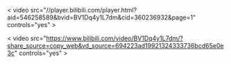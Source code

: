 < video src="//player.bilibili.com/player.html?aid=546258589&bvid=BV1Dq4y1L7dm&cid=360236932&page=1" controls="yes" >

< video src="https://www.bilibili.com/video/BV1Dq4y1L7dm/?share_source=copy_web&vd_source=694223ad19921324333736bcd65e0e3c" controls="yes" >